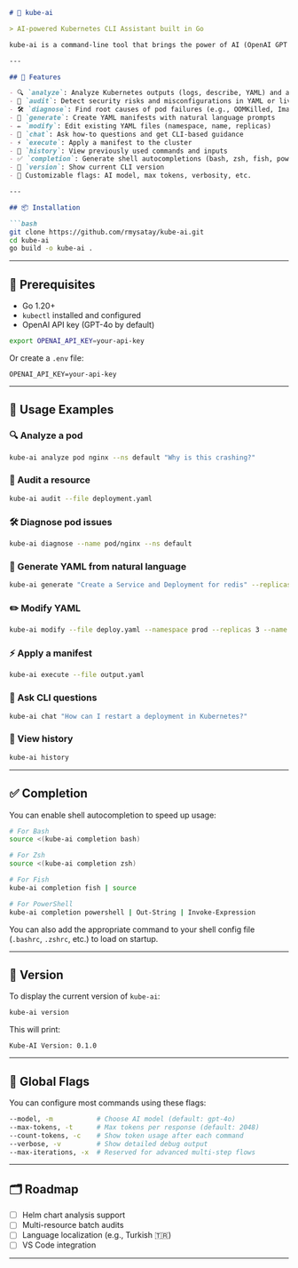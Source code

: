 
````markdown
# 🤖 kube-ai

> AI-powered Kubernetes CLI Assistant built in Go

kube-ai is a command-line tool that brings the power of AI (OpenAI GPT models) to Kubernetes. It helps DevOps, SRE, and platform engineers analyze, audit, generate, and troubleshoot Kubernetes resources using natural language.

---

## 🚀 Features

- 🔍 `analyze`: Analyze Kubernetes outputs (logs, describe, YAML) and ask questions
- 🔐 `audit`: Detect security risks and misconfigurations in YAML or live resources
- 🛠️ `diagnose`: Find root causes of pod failures (e.g., OOMKilled, ImagePullBackOff)
- 🧾 `generate`: Create YAML manifests with natural language prompts
- ✏️ `modify`: Edit existing YAML files (namespace, name, replicas)
- 💬 `chat`: Ask how-to questions and get CLI-based guidance
- ⚡ `execute`: Apply a manifest to the cluster
- 📜 `history`: View previously used commands and inputs
- ✅ `completion`: Generate shell autocompletions (bash, zsh, fish, powershell)
- 🔢 `version`: Show current CLI version
- 🔧 Customizable flags: AI model, max tokens, verbosity, etc.

---

## 📦 Installation

```bash
git clone https://github.com/rmysatay/kube-ai.git
cd kube-ai
go build -o kube-ai .
````

---

## 🔑 Prerequisites

* Go 1.20+
* `kubectl` installed and configured
* OpenAI API key (GPT-4o by default)

```bash
export OPENAI_API_KEY=your-api-key
```

Or create a `.env` file:

```
OPENAI_API_KEY=your-api-key
```

---

## 🧪 Usage Examples

### 🔍 Analyze a pod

```bash
kube-ai analyze pod nginx --ns default "Why is this crashing?"
```

### 🔐 Audit a resource

```bash
kube-ai audit --file deployment.yaml
```

### 🛠 Diagnose pod issues

```bash
kube-ai diagnose --name pod/nginx --ns default
```

### 🧾 Generate YAML from natural language

```bash
kube-ai generate "Create a Service and Deployment for redis" --replicas 1 --save
```

### ✏️ Modify YAML

```bash
kube-ai modify --file deploy.yaml --namespace prod --replicas 3 --name webapp
```

### ⚡ Apply a manifest

```bash
kube-ai execute --file output.yaml
```

### 💬 Ask CLI questions

```bash
kube-ai chat "How can I restart a deployment in Kubernetes?"
```

### 📜 View history

```bash
kube-ai history
```

---

## ✅ Completion

You can enable shell autocompletion to speed up usage:

```bash
# For Bash
source <(kube-ai completion bash)

# For Zsh
source <(kube-ai completion zsh)

# For Fish
kube-ai completion fish | source

# For PowerShell
kube-ai completion powershell | Out-String | Invoke-Expression
```

You can also add the appropriate command to your shell config file (`.bashrc`, `.zshrc`, etc.) to load on startup.

---

## 🔢 Version

To display the current version of `kube-ai`:

```bash
kube-ai version
```

This will print:

```
Kube-AI Version: 0.1.0
```

---

## 🧠 Global Flags

You can configure most commands using these flags:

```bash
--model, -m           # Choose AI model (default: gpt-4o)
--max-tokens, -t      # Max tokens per response (default: 2048)
--count-tokens, -c    # Show token usage after each command
--verbose, -v         # Show detailed debug output
--max-iterations, -x  # Reserved for advanced multi-step flows
```

---

## 🗂 Roadmap

* [ ] Helm chart analysis support
* [ ] Multi-resource batch audits
* [ ] Language localization (e.g., Turkish 🇹🇷)
* [ ] VS Code integration

---
